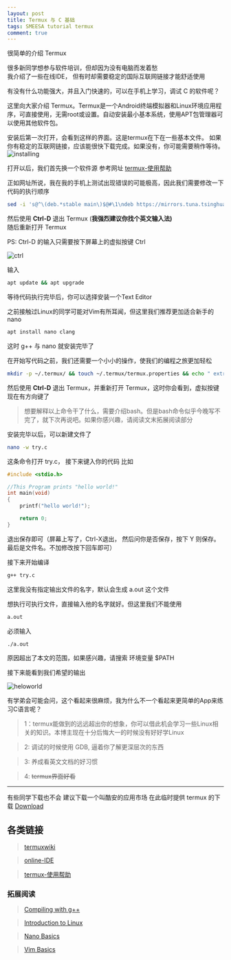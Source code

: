 ```yaml
---
layout: post
title: Termux 与 C 基础
tags: SMEESA tutorial termux
comment: true
---
```


很简单的介绍 Termux 

很多新同学想参与软件培训，但却因为没有电脑而发着愁  
我介绍了一些在线IDE， 但有时却需要稳定的国际互联网链接才能舒适使用

有没有什么功能强大，并且入门快速的，可以在手机上学习，调试 C 的软件呢？

这里向大家介绍 Termux。Termux是一个Android终端模拟器和Linux环境应用程序，可直接使用，无需root或设置。自动安装最小基本系统，使用APT包管理器可以使用其他软件包。


安装后第一次打开，会看到这样的界面。这是termux在下在一些基本文件。
如果你有稳定的互联网链接，应该能很快下载完成。如果没有，你可能需要稍作等待。
![installing](/asset/images/2019-09/termux-and-c-basics/installing.jpg)

打开以后，我们首先换一个软件源 参考网址 [termux-使用帮助](https://mirror.tuna.tsinghua.edu.cn/help/termux/) 

正如网址所说，我在我的手机上测试出现错误的可能极高，因此我们需要修改一下代码的执行顺序

```bash
sed -i 's@^\(deb.*stable main\)$@#\1\ndeb https://mirrors.tuna.tsinghua.edu.cn/termux stable main@' $PREFIX/etc/apt/sources.list
```

然后使用 **Ctrl-D** 退出 Termux  (**我强烈建议你找个英文输入法)**  
随后重新打开 Termux

PS: Ctrl-D 的输入只需要按下屏幕上的虚拟按键 Ctrl

![ctrl](/asset/images/2019-09/termux-and-c-basics/ctrl.jpg)

输入
```bash
apt update && apt upgrade
```
等待代码执行完毕后，你可以选择安装一个Text Editor

之前接触过Linux的同学可能对Vim有所耳闻，但这里我们推荐更加适合新手的nano
```bash
apt install nano clang
```

这时 g++ 与 nano 就安装完毕了

在开始写代码之前，我们还需要一个小小的操作，使我们的编程之旅更加轻松
```bash
mkdir -p ~/.termux/ && touch ~/.termux/termux.properties && echo " extra-keys = [ ['ESC','|','/','HOME','UP','END','PGUP','DEL'],  ['TAB','CTRL','ALT','LEFT','DOWN','RIGHT','PGDN','BKSP'] ]"  >> ~/.termux/termux.properties
```

然后使用 **Ctrl-D** 退出 Termux，并重新打开 Termux，这时你会看到，虚拟按键现在有方向键了

> 想要解释以上命令干了什么，需要介绍bash。但是bash命令似乎今晚写不完了，就下次再说吧。如果你感兴趣，请阅读文末拓展阅读部分


安装完毕以后，可以新建文件了

```bash
nano -w try.c
```
这条命令打开 try.c， 接下来键入你的代码
比如
```C++
#include <stdio.h>

//This Program prints "hello world!"
int main(void)
{
    printf("hello world!");

    return 0;
}

```

退出保存即可（屏幕上写了，Ctrl-X退出， 然后问你是否保存，按下 Y 则保存。最后是文件名。不加修改按下回车即可）

接下来开始编译
```bash
g++ try.c
```

这里我没有指定输出文件的名字，默认会生成 a.out 这个文件

想执行可执行文件，直接输入他的名字就好。但这里我们不能使用
```bash
a.out
```
必须输入

```bash
./a.out
```

原因超出了本文的范围，如果感兴趣，请搜索 环境变量 $PATH


接下来能看到我们希望的输出

![heloworld](/asset/images/2019-09/termux-and-c-basics/helloworld.jpg)


有学弟会可能会问，这个看起来很麻烦，我为什么不一个看起来更简单的App来练习C语言呢？
> 1：termux能做到的远远超出你的想象，你可以借此机会学习一些Linux相关的知识。本博主现在十分后悔大一的时候没有好好学Linux

> 2: 调试的时候使用 GDB, 逼着你了解更深层次的东西 

> 3: 养成看英文文档的好习惯

> 4: ~~termux界面好看~~

---

有些同学下载也不会
建议下载一个叫酷安的应用市场
在此临时提供 termux 的下载
[Download](/asset/files/2019/2019-09-19-termux-and-c-basics/Termux_com.termux.apk)

## 各类链接

> [termuxwiki](https://wiki.termux.com/wiki/Main_Page)

> [online-IDE](https://www.onlinegdb.com/online_c_compiler)

> [termux-使用帮助](https://mirror.tuna.tsinghua.edu.cn/help/termux/)

### 拓展阅读

> [Compiling with g++](https://www.geeksforgeeks.org/compiling-with-g-plus-plus/)


> [Introduction to Linux](https://www.tldp.org/LDP/intro-linux/html/)


> [Nano Basics](https://wiki.gentoo.org/wiki/Nano/Basics_Guide)

> [Vim Basics](https://www.openvim.com)



